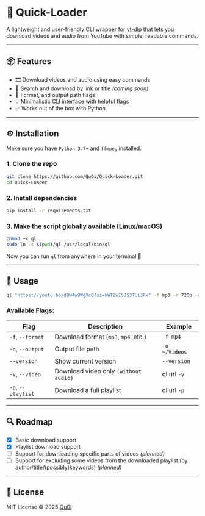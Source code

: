 # 🚀 Quick-Loader

A lightweight and user-friendly CLI wrapper for [yt-dlp](https://github.com/yt-dlp/yt-dlp) that lets you download videos and audio from YouTube with simple, readable commands.

---

## 📦 Features

- 🎞 Download videos and audio using easy commands
- 🧭 Search and download by link or title _(coming soon)_
- 🔧 Format, and output path flags
- 💡 Minimalistic CLI interface with helpful flags
- ✅ Works out of the box with Python

---

## ⚙️ Installation

Make sure you have `Python 3.7+` and `ffmpeg` installed.

### 1. Clone the repo

```bash
git clone https://github.com/Qu0i/Quick-Loader.git
cd Quick-Loader
```

### 2. Install dependencies

```bash
pip install -r requirements.txt
```

### 3. Make the script globally available (Linux/macOS)

```bash
chmod +x ql
sudo ln -s $(pwd)/ql /usr/local/bin/ql
```

Now you can run `ql` from anywhere in your terminal 🎉

---

## 🧪 Usage

```bash
ql "https://youtu.be/dQw4w9WgXcQ?si=kWTZwI5JS3TUi3Rx" -f mp3 -r 720p -o ~/Downloads
```

### Available Flags:

| Flag                 | Description                          | Example       |
| -------------------- | ------------------------------------ | ------------- |
| `-f`, `--format`     | Download format (`mp3`, `mp4`, etc.) | `-f mp4`      |
| `-o`, `--output`     | Output file path                     | `-o ~/Videos` |
| `--version`          | Show current version                 | `--version`   |
| `-v`, `--video`      | Download video only `(without audio)`| ql url `-v`   |
| `-p`, `--playlist`   | Download  a full playlist            | ql url `-p`   |

---

## 🔍 Roadmap

- [x] Basic download support
- [x] Playlist download support
- [ ] Support for downloading specific parts of videos _(planned)_
- [ ] Support for excluding some videos from the downloaded playlist (by author/title/(possibly)keywords) _(planned)_

---

## 📄 License

MIT License © 2025 [Qu0i](https://github.com/Qu0i)
